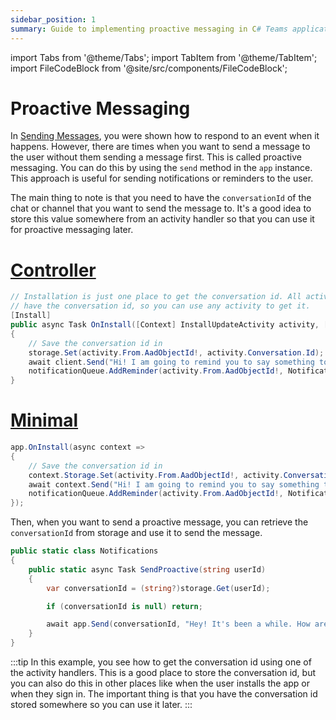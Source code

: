```yaml
---
sidebar_position: 1
summary: Guide to implementing proactive messaging in C# Teams applications, demonstrating how to store conversation IDs and send messages to users without requiring a trigger message, useful for notifications and reminders.
---
```


import Tabs from '@theme/Tabs';
import TabItem from '@theme/TabItem';
import FileCodeBlock from '@site/src/components/FileCodeBlock';

# Proactive Messaging

In [Sending Messages](./), you were shown how to respond to an event when it happens. However, there are times when you want to send a message to the user without them sending a message first. This is called proactive messaging. You can do this by using the `send` method in the `app` instance. This approach is useful for sending notifications or reminders to the user.

The main thing to note is that you need to have the `conversationId` of the chat or channel that you want to send the message to. It's a good idea to store this value somewhere from an activity handler so that you can use it for proactive messaging later.

# [Controller](#tab/controller)
```csharp
// Installation is just one place to get the conversation id. All activities
// have the conversation id, so you can use any activity to get it.
[Install]
public async Task OnInstall([Context] InstallUpdateActivity activity, [Context] IContext.Client client, [Context] IStorage<string, object> storage)
{
    // Save the conversation id in 
    storage.Set(activity.From.AadObjectId!, activity.Conversation.Id);
    await client.Send("Hi! I am going to remind you to say something to me soon!");
    notificationQueue.AddReminder(activity.From.AadObjectId!, Notifications.SendProactive, 10_000);
}
```

# [Minimal](#tab/minimal)
```csharp 
app.OnInstall(async context =>
{
    // Save the conversation id in 
    context.Storage.Set(activity.From.AadObjectId!, activity.Conversation.Id);
    await context.Send("Hi! I am going to remind you to say something to me soon!");
    notificationQueue.AddReminder(activity.From.AadObjectId!, Notifications.SendProactive, 10_000);
});
```



Then, when you want to send a proactive message, you can retrieve the `conversationId` from storage and use it to send the message.

```csharp
public static class Notifications
{
    public static async Task SendProactive(string userId)
    {
        var conversationId = (string?)storage.Get(userId);

        if (conversationId is null) return;

        await app.Send(conversationId, "Hey! It's been a while. How are you?");
    }
}
```

:::tip
In this example, you see how to get the conversation id using one of the activity handlers. This is a good place to store the conversation id, but you can also do this in other places like when the user installs the app or when they sign in. The important thing is that you have the conversation id stored somewhere so you can use it later.
:::

